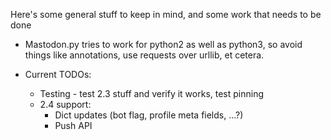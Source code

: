 Here's some general stuff to keep in mind, and some work that needs to be done

* Mastodon.py tries to work for python2 as well as python3, so avoid things like annotations,
  use requests over urllib, et cetera.

* Current TODOs:
    * Testing - test 2.3 stuff and verify it works, test pinning
    * 2.4 support:
        * Dict updates (bot flag, profile meta fields, ...?)
        * Push API
        